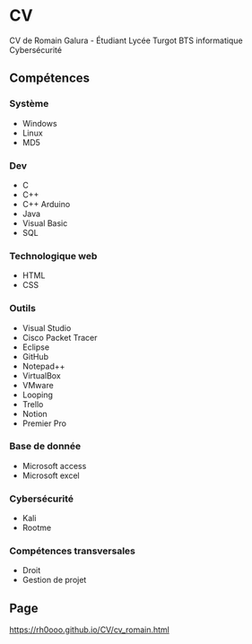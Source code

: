 # CV
CV de Romain Galura - Étudiant Lycée Turgot BTS informatique Cybersécurité
## Compétences
### Système
- Windows
- Linux
- MD5
  
### Dev
- C
- C++
- C++ Arduino
- Java
- Visual Basic
- SQL

### Technologique web
- HTML
- CSS

### Outils
- Visual Studio
- Cisco Packet Tracer
- Eclipse
- GitHub
- Notepad++
- VirtualBox
- VMware
- Looping
- Trello
- Notion
- Premier Pro

### Base de donnée
- Microsoft access
- Microsoft excel

### Cybersécurité
- Kali
- Rootme

### Compétences transversales
- Droit
- Gestion de projet

## Page
https://rh0ooo.github.io/CV/cv_romain.html
